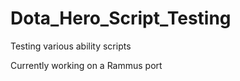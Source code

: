 Dota_Hero_Script_Testing
========================

Testing various ability scripts

Currently working on a Rammus port
